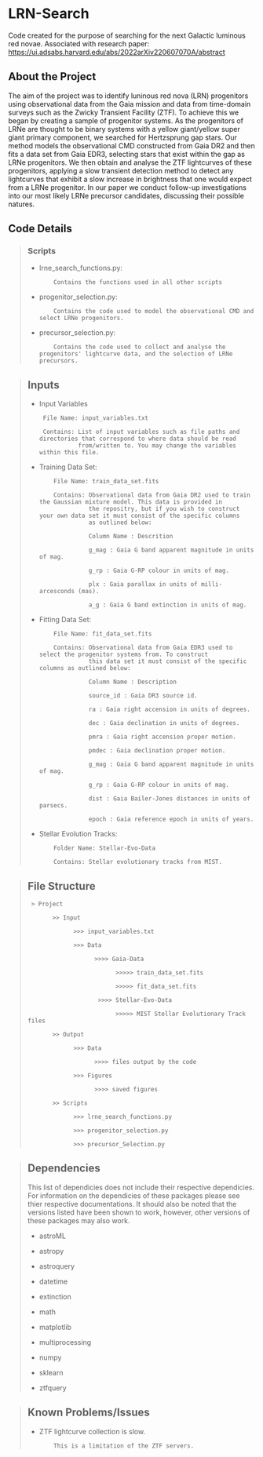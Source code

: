 # LRN-Search
Code created for the purpose of searching for the next Galactic luminous red novae. Associated with research paper: https://ui.adsabs.harvard.edu/abs/2022arXiv220607070A/abstract


## About the Project
The aim of the project was to identify luninous red nova (LRN) progenitors using observational data from the Gaia mission and data from time-domain surveys such as the Zwicky Transient Facility (ZTF). To achieve this we began by creating a sample of progenitor systems. As the progenitors of LRNe are thought to be binary systems with a yellow giant/yellow super giant primary component, we searched for Hertzsprung gap stars. Our method models the observational CMD constructed from Gaia DR2 and then fits a data set from Gaia EDR3, selecting stars that exist within the gap as LRNe progenitors. We then obtain and analyse the ZTF lightcurves of these progenitors, applying a slow transient detection method to detect any lightcurves that exhibit a slow increase in brightness that one would expect from a LRNe progenitor. In our paper we conduct follow-up investigations into our most likely LRNe precursor candidates, discussing their possible natures.


## Code Details
> ### Scripts
> - lrne_search_functions.py:
>     
>           Contains the functions used in all other scripts
>
> - progenitor_selection.py:
>
>           Contains the code used to model the observational CMD and select LRNe progenitors.
>
> - precursor_selection.py: 
>
>           Contains the code used to collect and analyse the progenitors' lightcurve data, and the selection of LRNe precursors.

> ## Inputs
> - Input Variables
>
>        File Name: input_variables.txt
>        
>        Contains: List of input variables such as file paths and directories that correspond to where data should be read 
>                  from/written to. You may change the variables within this file.
>        
> - Training Data Set:
>
>           File Name: train_data_set.fits
>      
>           Contains: Observational data from Gaia DR2 used to train the Gaussian mixture model. This data is provided in 
>                     the repositry, but if you wish to construct your own data set it must consist of the specific columns 
>                     as outlined below:
>      
>                     Column Name : Descrition 
>                
>                     g_mag : Gaia G band apparent magnitude in units of mag.
>               
>                     g_rp : Gaia G-RP colour in units of mag.
>               
>                     plx : Gaia parallax in units of milli-arcesconds (mas).
>              
>                     a_g : Gaia G band extinction in units of mag.
>
> - Fitting Data Set:
>
>           File Name: fit_data_set.fits
>     
>           Contains: Observational data from Gaia EDR3 used to select the progenitor systems from. To construct              
>                     this data set it must consist of the specific columns as outlined below:
>     
>                     Column Name : Description
>               
>                     source_id : Gaia DR3 source id.
>               
>                     ra : Gaia right accension in units of degrees.
>               
>                     dec : Gaia declination in units of degrees.
>               
>                     pmra : Gaia right accension proper motion.
>               
>                     pmdec : Gaia declination proper motion.
>               
>                     g_mag : Gaia G band apparent magnitude in units of mag.
>               
>                     g_rp : Gaia G-RP colour in units of mag.
>               
>                     dist : Gaia Bailer-Jones distances in units of parsecs.
>               
>                     epoch : Gaia reference epoch in units of years.
>
> - Stellar Evolution Tracks:
>
>           Folder Name: Stellar-Evo-Data
>     
>           Contains: Stellar evolutionary tracks from MIST.
>     

>## File Structure
>
>      > Project 
>
>            >> Input
>
>                  >>> input_variables.txt
>
>                  >>> Data
>
>                        >>>> Gaia-Data
>
>                              >>>>> train_data_set.fits
>
>                              >>>>> fit_data_set.fits
>
>                         >>>> Stellar-Evo-Data
>
>                              >>>>> MIST Stellar Evolutionary Track files
>
>            >> Output
>
>                  >>> Data
>
>                        >>>> files output by the code
>
>                  >>> Figures
>
>                        >>>> saved figures
>
>            >> Scripts
>
>                  >>> lrne_search_functions.py
>
>                  >>> progenitor_selection.py
>
>                  >>> precursor_Selection.py


> ## Dependencies
> This list of dependicies does not include their respective dependicies. For information on the dependicies of these packages please see thier respective        documentations. It should also be noted that the versions listed have been shown to work, however, other versions of these packages may also work.
>
> - astroML
> 
> - astropy
>
> - astroquery
>
> - datetime
>
> - extinction
>
> - math
>
> - matplotlib
>
> - multiprocessing
>
> - numpy
>
> - sklearn
>
> - ztfquery

> ## Known Problems/Issues
>
> - ZTF lightcurve collection is slow.
>
>           This is a limitation of the ZTF servers.
